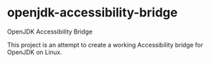 # openjdk-accessibility-bridge
OpenJDK Accessibility Bridge

This project is an attempt to create a working Accessibility bridge for OpenJDK on Linux.
